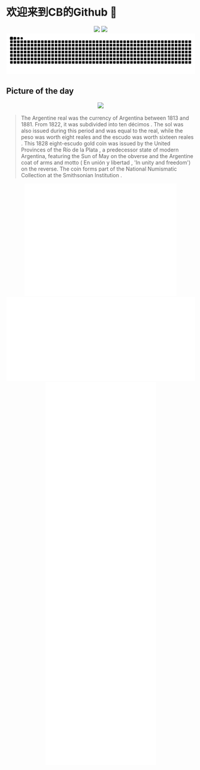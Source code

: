
# 欢迎来到CB的Github 👋

<div align="center">
  <img height="137px" src="https://github-readme-stats.vercel.app/api?username=SuperCB&show_icons=true&theme=radical" />
  <img height="137px" src="https://github-readme-stats.vercel.app/api/top-langs/?username=SuperCB&hide_title=true&hide_border=true&layout=compact&langs_count=6&text_color=000&icon_color=fff" />
</div>


<div align="center">
    <img src="./contribution-snake/github-contribution-grid-snake.svg" />
</div>



## Picture of the day
<div align="center">
  <img width=400px src="https://upload.wikimedia.org/wikipedia/commons/thumb/8/81/Argentina_1828_8_Escudos.jpg/750px-Argentina_1828_8_Escudos.jpg" />
</div>

>The  Argentine real  was the currency of Argentina between 1813 and 1881. From 1822, it was subdivided into ten  décimos . The  sol  was also issued during this period and was equal to the real, while the  peso  was worth eight  reales  and the  escudo  was worth sixteen  reales . This 1828 eight-escudo  gold coin  was issued by the  United Provinces of the Río de la Plata , a predecessor state of modern Argentina, featuring the  Sun of May  on the obverse and the  Argentine coat of arms  and motto ( En unión y libertad , 'In unity and freedom') on the reverse. The coin forms part of the  National Numismatic Collection  at the  Smithsonian Institution .



<div align="center">
  <img height="300px" src="base_metrics.svg" />
  <img  src="metrics.plugin.calendar.full.svg" />
</div>


<div align="center">
  <img  src="plugin_metrics.svg" /> 
</div>
